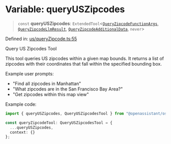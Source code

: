 # Variable: queryUSZipcodes

> `const` **queryUSZipcodes**: `ExtendedTool`\<[`QueryZipcodeFunctionArgs`](../type-aliases/QueryZipcodeFunctionArgs.md), [`QueryZipcodeLlmResult`](../type-aliases/QueryZipcodeLlmResult.md), [`QueryZipcodeAdditionalData`](../type-aliases/QueryZipcodeAdditionalData.md), `never`\>

Defined in: [us/queryZipcode.ts:55](https://github.com/GeoDaCenter/openassistant/blob/36f516b8229288259590b2d9dab3b10cbfc3cbfd/packages/osm/src/us/queryZipcode.ts#L55)

Query US Zipcodes Tool

This tool queries US zipcodes within a given map bounds. It returns a list of zipcodes
with their coordinates that fall within the specified bounding box.

Example user prompts:
- "Find all zipcodes in Manhattan"
- "What zipcodes are in the San Francisco Bay Area?"
- "Get zipcodes within this map view"

Example code:
```typescript
import { queryUSZipcodes, QueryUSZipcodesTool } from "@openassistant/osm";

const queryZipcodeTool: QueryUSZipcodesTool = {
  ...queryUSZipcodes,
  context: {}
};
```

